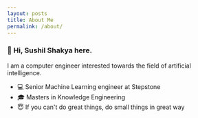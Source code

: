 ```yaml
---
layout: posts
title: About Me
permalink: /about/
---
```


### 🙏 Hi, Sushil Shakya here.

I am a computer engineer interested towards the field of artificial intelligence.

- 💻 Senior Machine Learning engineer at Stepstone
- 🎓 Masters in Knowledge Engineering
- 😇 If you can't do great things, do small things in great way




